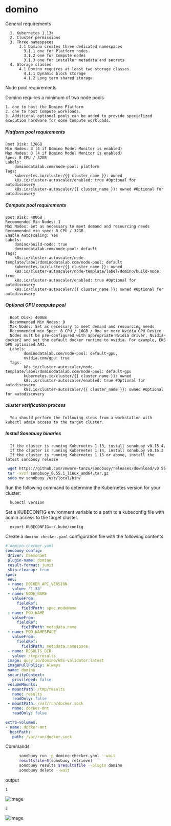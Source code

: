 # domino

General requirements

      1. Kubernetes 1.13+
      2. Cluster permissions
      3. Three namespaces
          3.1 Domino creates three dedicated namespaces
            3.1.1 one for Platform nodes
            3.1.2 one for Compute nodes
            3.1.3 one for installer metadata and secrets
      4. Storage classes
          4.1 Domino requires at least two storage classes.
            4.1.1 Dynamic block storage
            4.1.2 Long term shared storage
           
Node pool requirements

  Domino requires a minimum of two node pools
  
    1. one to host the Domino Platform
    2. one to host Compute workloads.
    3. Additional optional pools can be added to provide specialized execution hardware for some Compute workloads.

##### Platform pool requirements

    Boot Disk: 128GB
    Min Nodes: 3 (4 if Domino Model Monitor is enabled)
    Max Nodes: 3 (4 if Domino Model Monitor is enabled)
    Spec: 8 CPU / 32GB
    Labels: 
        dominodatalab.com/node-pool: platform
    Tags:
        kubernetes.io/cluster/{{ cluster_name }}: owned
        k8s.io/cluster-autoscaler/enabled: true #Optional for autodiscovery
        k8s.io/cluster-autoscaler/{{ cluster_name }}: owned #Optional for autodiscovery
        
##### Compute pool requirements

    Boot Disk: 400GB
    Recommended Min Nodes: 1
    Max Nodes: Set as necessary to meet demand and resourcing needs
    Recommended min spec: 8 CPU / 32GB
    Enable Autoscaling: Yes
    Labels: 
        domino/build-node: true
        dominodatalab.com/node-pool: default
    Tags:
        k8s.io/cluster-autoscaler/node-template/label/dominodatalab.com/node-pool: default
        kubernetes.io/cluster/{{ cluster_name }}: owned
        k8s.io/cluster-autoscaler/node-template/label/domino/build-node: true
        k8s.io/cluster-autoscaler/enabled: true #Optional for autodiscovery
        k8s.io/cluster-autoscaler/{{ cluster_name }}: owned #Optional for autodiscovery

##### Optional GPU compute pool

      Boot Disk: 400GB
      Recommended Min Nodes: 0
      Max Nodes: Set as necessary to meet demand and resourcing needs
      Recommended min Spec: 8 CPU / 16GB / One or more Nvidia GPU Device
      Nodes must be pre-configured with appropriate Nvidia driver, Nvidia-docker2 and set the default docker runtime to nvidia. For example, EKS GPU optimized AMI.
      Labels: 
            dominodatalab.com/node-pool: default-gpu, 
            nvidia.com/gpu: true
      Tags:
            k8s.io/cluster-autoscaler/node-template/label/dominodatalab.com/node-pool: default-gpu
            kubernetes.io/cluster/{{ cluster_name }}: owned
            k8s.io/cluster-autoscaler/enabled: true #Optional for autodiscovery
            k8s.io/cluster-autoscaler/{{ cluster_name }}: owned #Optional for autodiscovery

##### cluster verification process

      You should perform the following steps from a workstation with kubectl admin access to the target cluster.

##### Install Sonobuoy binaries

      If the cluster is running Kubernetes 1.13, install sonobuoy v0.15.4.
      If the cluster is running Kubernetes 1.14, install sonobuoy v0.16.2
      If the cluster is running Kubernetes 1.15 or above, install the latest sonobuoy release

```bash
 wget https://github.com/vmware-tanzu/sonobuoy/releases/download/v0.55.1/sonobuoy_0.55.1_linux_amd64.tar.gz
 tar -xvzf sonobuoy_0.55.1_linux_amd64.tar.gz
 sudo mv sonobuoy /usr/local/bin/
```


Run the following command to determine the Kubernetes version for your cluster:

      kubectl version

Set a KUBECONFIG environment variable to a path to a kubeconfig file with admin access to the target cluster.

      export KUBECONFIG=~/.kube/config
      
Create a `domino-checker.yaml` configuration file with the following contents

```yml
# domino-checker.yaml
sonobuoy-config:
 driver: DaemonSet
 plugin-name: domino
 result-format: junit
 skip-cleanup: true
spec:
 env:
 - name: DOCKER_API_VERSION
   value: '1.38'
 - name: NODE_NAME
   valueFrom:
     fieldRef:
       fieldPath: spec.nodeName
 - name: POD_NAME
   valueFrom:
     fieldRef:
       fieldPath: metadata.name
 - name: POD_NAMESPACE
   valueFrom:
     fieldRef:
       fieldPath: metadata.namespace
 - name: RESULTS_DIR
   value: /tmp/results
 image: quay.io/domino/k8s-validator:latest
 imagePullPolicy: Always
 name: domino
 securityContext:
   privileged: false
 volumeMounts:
 - mountPath: /tmp/results
   name: results
   readOnly: false
 - mountPath: /var/run/docker.sock
   name: docker-mnt
   readOnly: false

extra-volumes:
- name: docker-mnt
  hostPath:
   path: /var/run/docker.sock
```


Commands

```bash
      sonobuoy run -p domino-checker.yaml --wait
      resultsfile=$(sonobuoy retrieve)
      sonobuoy results $resultsfile --plugin domino
      sonobuoy delete --wait
```

output

`1`

![image](https://user-images.githubusercontent.com/57703276/144083172-d8880879-3950-49c8-89f4-477ccbd1f429.png)

`2`

![image](https://user-images.githubusercontent.com/57703276/144083009-39629b58-2c66-4d6d-bcb9-250f253db4f2.png)
